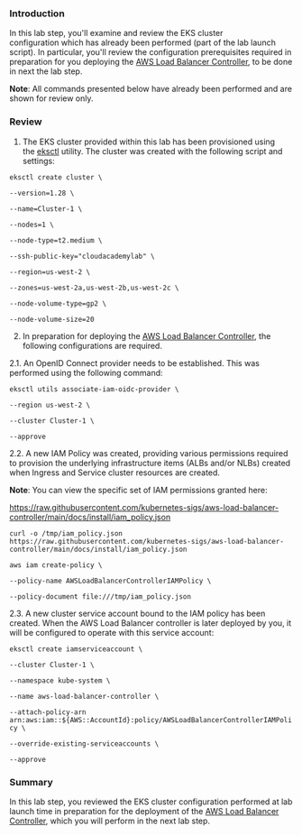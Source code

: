 ### Introduction

In this lab step, you'll examine and review the EKS cluster 
configuration which has already been performed (part of the lab launch 
script). In particular, you'll review the configuration 
prerequisites required in preparation for you deploying the [AWS Load Balancer Controller](https://kubernetes-sigs.github.io/aws-load-balancer-controller/v2.4/), to be done in next the lab step.

**Note**: All commands presented below have already been performed and are shown for review only. 

### Review

1. The EKS cluster provided within this lab has been provisioned using the [eksctl](https://eksctl.io/) utility. The cluster was created with the following script and settings: 

`eksctl create cluster \`

`--version=1.28 \`

`--name=Cluster-1 \`

`--nodes=1 \`

`--node-type=t2.medium \`

`--ssh-public-key="cloudacademylab" \`

`--region=us-west-2 \`

`--zones=us-west-2a,us-west-2b,us-west-2c \`

`--node-volume-type=gp2 \`

`--node-volume-size=20`

2. In preparation for deploying the [AWS Load Balancer Controller](https://kubernetes-sigs.github.io/aws-load-balancer-controller/v2.4/), the following configurations are required.

2.1. An OpenID Connect provider needs to be established. This was performed using the following command: 

`eksctl utils associate-iam-oidc-provider \`

`--region us-west-2 \`

`--cluster Cluster-1 \`

`--approve`

2.2. A new IAM Policy was created, providing various permissions 
required to provision the underlying infrastructure items (ALBs and/or 
NLBs) created when Ingress and Service cluster resources are created.

**Note**: You can view the specific set of IAM permissions granted here:

https://raw.githubusercontent.com/kubernetes-sigs/aws-load-balancer-controller/main/docs/install/iam_policy.json

`curl -o /tmp/iam_policy.json https://raw.githubusercontent.com/kubernetes-sigs/aws-load-balancer-controller/main/docs/install/iam_policy.json`

`aws iam create-policy \`

`--policy-name AWSLoadBalancerControllerIAMPolicy \`

`--policy-document file:///tmp/iam_policy.json`

2.3. A new cluster service account bound to the IAM policy has been
 created. When the AWS Load Balancer controller is later deployed by 
you, it will be configured to operate with this service account:

`eksctl create iamserviceaccount \`

`--cluster Cluster-1 \`

`--namespace kube-system \`

`--name aws-load-balancer-controller \`

`--attach-policy-arn arn:aws:iam::${AWS::AccountId}:policy/AWSLoadBalancerControllerIAMPolicy \`

`--override-existing-serviceaccounts \`

`--approve`

### Summary

In this lab step, you reviewed the EKS cluster configuration 
performed at lab launch time in preparation for the deployment of the [AWS Load Balancer Controller](https://kubernetes-sigs.github.io/aws-load-balancer-controller/v2.4/), which you will perform in the next lab step.

